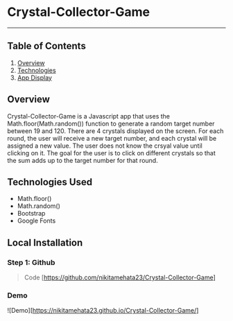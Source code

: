 # Crystal-Collector-Game
----------
## Table of Contents 
1. [Overview](#overview)
2. [Technologies](#technologies)
3. [App Display](#display)

<a name="overview"></a>
## Overview 
Crystal-Collector-Game is a Javascript app that uses the Math.floor(Math.random()) function to generate a random target number between 19 and 120. There are 4 crystals displayed on the screen. For each round, the user will receive a new target number, and each crystal will be assigned a new value. The user does not know the crsyal value until clicking on it. The goal for the user is to click on different crystals so that the sum adds up to the target number for that round. 


## Technologies Used

 - Math.floor()
 - Math.random()
 - Bootstrap 
 - Google Fonts

<a name="installation"></a>
## Local Installation

### Step 1: Github

> Code [https://github.com/nikitamehata23/Crystal-Collector-Game]

### Demo

![Demo][https://nikitamehata23.github.io/Crystal-Collector-Game/]